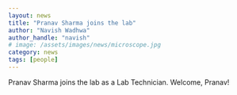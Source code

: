 ```yaml
---
layout: news
title: "Pranav Sharma joins the lab"
author: "Navish Wadhwa"
author_handle: "navish"
# image: /assets/images/news/microscope.jpg
category: news
tags: [people]
---
```

Pranav Sharma joins the lab as a Lab Technician. Welcome, Pranav! 